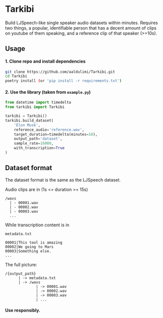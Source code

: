 # Tarkibi
Build LJSpeech-like single speaker audio datasets within minutes. Requires two things, a popular, identifiable person that has a decent amount of clips on youtube of them speaking, and a reference clip of that speaker (>=10s).

## Usage 
#### 1. Clone repo and install dependencies 
```bash
git clone https://github.com/aaldulimi/Tarkibi.git
cd Tarkibi
poetry install (or 'pip install -r requirements.txt')
```

#### 2. Use the library (taken from `example.py`)
```python
from datetime import timedelta
from tarkibi import Tarkibi

tarkibi = Tarkibi()
tarkibi.build_dataset(
    'Elon Musk', 
    reference_audio='reference.wav',
    target_duration=timedelta(minutes=10), 
    output_path='dataset', 
    sample_rate=16000,
    with_transcription=True
)
```

## Dataset format 
The dataset format is the same as the LJSpeech dataset.

Audio clips are in (1s <= duration >= 15s)
```
/wavs
  | - 00001.wav
  | - 00002.wav
  | - 00003.wav
  ...
```
While transcription content is in 
```
metadata.txt

00001|This tool is amazing
00002|We going to Mars
00003|Something else.
... 
```
The full picture:
```
/{output_path}
      | -> metadata.txt
      | -> /wavs
              | -> 00001.wav
              | -> 00002.wav
              | -> 00003.wav
              | ...
```


#### Use responsibly.